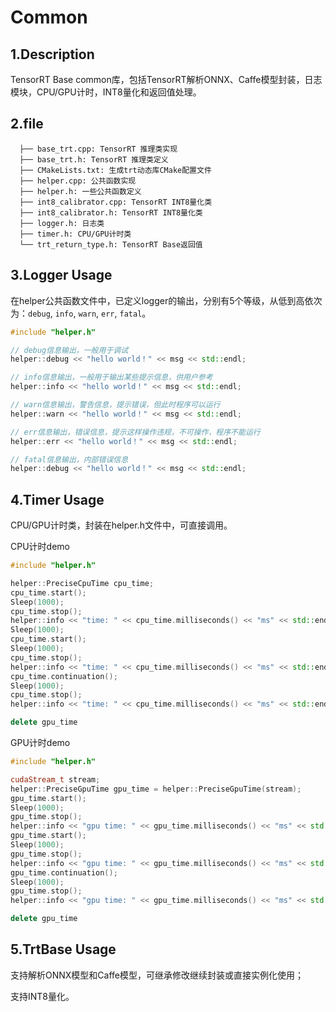
# Common

## 1.Description

TensorRT Base common库，包括TensorRT解析ONNX、Caffe模型封装，日志模块，CPU/GPU计时，INT8量化和返回值处理。

## 2.file

```
  ├── base_trt.cpp: TensorRT 推理类实现
  ├── base_trt.h: TensorRT 推理类定义
  ├── CMakeLists.txt: 生成trt动态库CMake配置文件
  ├── helper.cpp: 公共函数实现
  ├── helper.h: 一些公共函数定义
  ├── int8_calibrator.cpp: TensorRT INT8量化类
  ├── int8_calibrator.h: TensorRT INT8量化类
  ├── logger.h: 日志类
  ├── timer.h: CPU/GPU计时类
  └── trt_return_type.h: TensorRT Base返回值
```

## 3.Logger Usage

在helper公共函数文件中，已定义logger的输出，分别有5个等级，从低到高依次为：`debug`, `info`, `warn`, `err`, `fatal`。

```C++
#include "helper.h"

// debug信息输出，一般用于调试
helper::debug << "hello world！" << msg << std::endl;

// info信息输出，一般用于输出某些提示信息，供用户参考
helper::info << "hello world！" << msg << std::endl;

// warn信息输出，警告信息，提示错误，但此时程序可以运行
helper::warn << "hello world！" << msg << std::endl;

// err信息输出，错误信息，提示这样操作违规，不可操作，程序不能运行
helper::err << "hello world！" << msg << std::endl;

// fatal信息输出，内部错误信息
helper::debug << "hello world！" << msg << std::endl;
```

## 4.Timer Usage

CPU/GPU计时类，封装在helper.h文件中，可直接调用。

CPU计时demo

```C++
#include "helper.h"

helper::PreciseCpuTime cpu_time;
cpu_time.start();
Sleep(1000);
cpu_time.stop();
helper::info << "time: " << cpu_time.milliseconds() << "ms" << std::endl;  // 1000
Sleep(1000);
cpu_time.start();
Sleep(1000);
cpu_time.stop();
helper::info << "time: " << cpu_time.milliseconds() << "ms" << std::endl;  // 1000
cpu_time.continuation();
Sleep(1000);
cpu_time.stop();
helper::info << "time: " << cpu_time.milliseconds() << "ms" << std::endl;  // 2000

delete gpu_time
```

GPU计时demo

```C++
#include "helper.h"

cudaStream_t stream;
helper::PreciseGpuTime gpu_time = helper::PreciseGpuTime(stream);
gpu_time.start();
Sleep(1000);
gpu_time.stop();
helper::info << "gpu time: " << gpu_time.milliseconds() << "ms" << std::endl;
gpu_time.start();
Sleep(1000);
gpu_time.stop();
helper::info << "gpu time: " << gpu_time.milliseconds() << "ms" << std::endl;
gpu_time.continuation();
Sleep(1000);
gpu_time.stop();
helper::info << "gpu time: " << gpu_time.milliseconds() << "ms" << std::endl;

delete gpu_time
```

## 5.TrtBase Usage

支持解析ONNX模型和Caffe模型，可继承修改继续封装或直接实例化使用；

支持INT8量化。